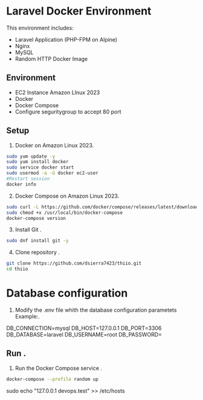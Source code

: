 # Laravel Docker Environment

This environment includes:
- Laravel Application (PHP-FPM on Alpine)
- Nginx
- MySQL
- Random HTTP Docker Image

## Environment

- EC2 Instance Amazon LInux 2023
- Docker
- Docker Compose
- Configure seguritygroup to accept 80 port

## Setup


1. Docker on Amazon Linux 2023.

```sh
sudo yum update -y
sudo yum install docker
sudo service docker start
sudo usermod -a -G docker ec2-user
#Restart session 
docker info
```

2. Docker Compose on Amazon Linux 2023.

```sh
sudo curl -L https://github.com/docker/compose/releases/latest/download/docker-compose-$(uname -s)-$(uname -m) -o /usr/local/bin/docker-compose
sudo chmod +x /usr/local/bin/docker-compose
docker-compose version
```

3. Install Git .

```sh
sudo dnf install git -y
```

4. Clone repository .

```sh
git clone https://github.com/dsierra7423/thiio.git
cd thiio
```

# Database configuration

1. Modify the .env file whith the database configuration parametets Example:.

DB_CONNECTION=mysql
DB_HOST=127.0.0.1
DB_PORT=3306
DB_DATABASE=laravel
DB_USERNAME=root
DB_PASSWORD=


## Run .

1. Run the Docker Compose service .

```sh
docker-compose --profile random up
```

sudo echo "127.0.0.1 devops.test" >> /etc/hosts
